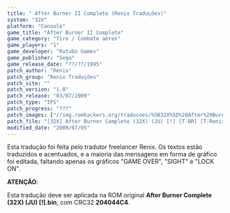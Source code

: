 ```yaml
---
title: " After Burner II Complete (Renix Traduções)"
system: "32X"
platform: "Console"
game_title: "After Burner II Complete"
game_category: "Tiro / Combate aéreo"
game_players: "1"
game_developer: "Rutubo Games"
game_publisher: "Sega"
game_release_date: "??/??/1995"
patch_author: "Renix"
patch_group: "Renix Traduções"
patch_site: ""
patch_version: "1.0"
patch_release: "03/07/2009"
patch_type: "IPS"
patch_progress: "???"
patch_images: ["//img.romhackers.org/traducoes/%5B32X%5D%20After%20Burner%20II%20Complete%20-%20Renix%20-%201.png","//img.romhackers.org/traducoes/%5B32X%5D%20After%20Burner%20II%20Complete%20-%20Renix%20-%202.png","//img.romhackers.org/traducoes/%5B32X%5D%20After%20Burner%20II%20Complete%20-%20Renix%20-%203.png"]
patch_file: "[32X] After Burner Complete (32X) (JU) [!] [T-BR] [T-Renix G-Renix Traduções] [V-1.0 A-2009].rar"
modified_date: "2009/07/05"
---
```

Esta tradução foi feita pelo tradutor freelancer Renix. Os textos estão traduzidos e acentuados, e a maioria das mensagens em forma de gráfico foi editada, faltando apenas os gráficos "GAME OVER", "SIGHT" e "LOCK ON".

<b>ATENÇÃO</b>:

Esta tradução deve ser aplicada na ROM original <b>After Burner Complete (32X) (JU) [!].bin</b>, com CRC32 <b>204044C4</b>.
